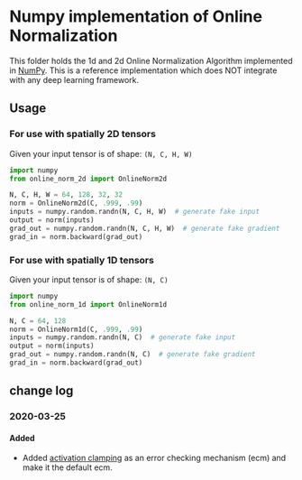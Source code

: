 # Numpy implementation of Online Normalization

This folder holds the 1d and 2d Online Normalization Algorithm implemented
in [NumPy](https://www.numpy.org/). This is a reference implementation which
does NOT integrate with any deep learning framework.

## Usage

### For use with spatially 2D tensors

Given your input tensor is of shape: `(N, C, H, W)`

``` python
import numpy
from online_norm_2d import OnlineNorm2d

N, C, H, W = 64, 128, 32, 32
norm = OnlineNorm2d(C, .999, .99)
inputs = numpy.random.randn(N, C, H, W)  # generate fake input
output = norm(inputs)
grad_out = numpy.random.randn(N, C, H, W)  # generate fake gradient
grad_in = norm.backward(grad_out)
```

### For use with spatially 1D tensors

Given your input tensor is of shape: `(N, C)`

``` python
import numpy
from online_norm_1d import OnlineNorm1d

N, C = 64, 128
norm = OnlineNorm1d(C, .999, .99)
inputs = numpy.random.randn(N, C)  # generate fake input
output = norm(inputs)
grad_out = numpy.random.randn(N, C)  # generate fake gradient
grad_in = norm.backward(grad_out)
```

## change log

### 2020-03-25

#### Added

- Added [activation clamping](LinkToActClampPaper) as an error checking mechanism (ecm) and make it the default ecm.
